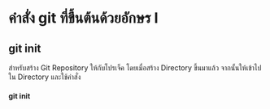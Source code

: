 # คำสั่ง git ที่ขึ้นต้นด้วยอักษร I
## git init
สำหรับสร้าง Git Repository ให้กับโปรเจ็ค โดยเมื่อสร้าง Directory ขึ้นมาแล้ว จากนั้นให้เข้าไปใน Directory และใช้คำสั่ง
#### git init
